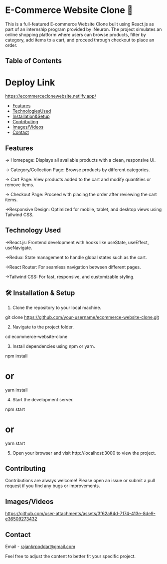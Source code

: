 # E-Commerce Website Clone 🛒

This is a full-featured E-commerce Website Clone built using React.js as part of an internship program provided by iNeuron. The project simulates an online shopping platform where users can browse products, filter by category, add items to a cart, and proceed through checkout to place an order.
## Table of Contents

# Deploy Link
https://ecommerceclonewebsite.netlify.app/

- [Features](#features)
- [TechnologiesUsed](#TechnologiesUsed)
- [Installation&Setup](#Installation&Setup)
- [Contributing](#Contributing)
- [Images/Videos](#screenshots)
- [Contact](#contact)


## Features

-> Homepage: Displays all available products with a clean, responsive UI.

-> Category/Collection Page: Browse products by different categories.

-> Cart Page: View products added to the cart and modify quantities or remove items.

-> Checkout Page: Proceed with placing the order after reviewing the cart items.

->Responsive Design: Optimized for mobile, tablet, and desktop views using Tailwind CSS.

## Technology Used

->React.js: Frontend development with hooks like useState, useEffect, useNavigate.

->Redux: State management to handle global states such as the cart.

->React Router: For seamless navigation between different pages.

->Tailwind CSS: For fast, responsive, and customizable styling.

## 🛠️ Installation & Setup

1. Clone the repository to your local machine.
   
git clone https://github.com/your-username/ecommerce-website-clone.git

2. Navigate to the project folder.

cd ecommerce-website-clone

3. Install dependencies using npm or yarn.

npm install
# or
yarn install

4. Start the development server.

npm start
# or
yarn start

5. Open your browser and visit http://localhost:3000 to view the project.

## Contributing
Contributions are always welcome! Please open an issue or submit a pull request if you find any bugs or improvements.



## Images/Videos

https://github.com/user-attachments/assets/3f62a84d-7174-413e-8de9-e36509273432



## Contact
Email - rajankrpoddar@gmail.com

Feel free to adjust the content to better fit your specific project.

